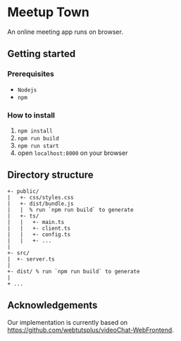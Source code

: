 # Meetup Town
An online meeting app runs on browser.

## Getting started
### Prerequisites
- `Nodejs`
- `npm`

### How to install
1. `npm install`
2. `npm run build`
3. `npm run start`
4. open `localhost:8000` on your browser

## Directory structure

```
+- public/
|   +- css/styles.css
|   +- dist/bundle.js
|   |  % run `npm run build` to generate
|   +- ts/
|   |   +- main.ts
|   |   +- client.ts
|   |   +- config.ts
|   |   +- ...
|
+- src/
|  +- server.ts
|  
+- dist/ % run `npm run build` to generate
|
+ ...

```

## Acknowledgements

Our implementation is currently based on <https://github.com/webtutsplus/videoChat-WebFrontend>.


